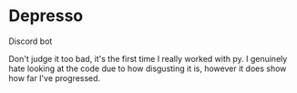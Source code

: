 # Depresso
Discord bot

Don't judge it too bad, it's the first time I really worked with py. I genuinely hate looking at the code due to how disgusting it is, however it does show how far I've progressed.
